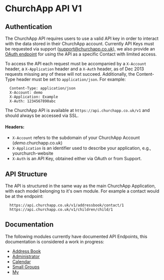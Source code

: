 # ChurchApp API V1

## Authentication

The ChurchApp API requires users to use a valid API key in order to interact with the data stored in their ChurchApp account. Currently API Keys must be requested via support (support@churchapp.co.uk), we also provide an [OAuth endpoint](https://github.com/ChurchApp/churchapp-api/blob/master/oauth.md) for using the API as a specific Contact with limited access.

To access the API each request must be accompanied by a `X-Account` header, a `X-Application` header and a `X-Auth` header, as of Dec 2013 requests missing any of these will not succeed. Additionally, the Content-Type header must be set to `application/json`. For example:

````
  Content-Type: application/json
  X-Account: demo
  X-Application: Example
  X-Auth: 1234567890abc
````

The ChurchApp API is available at `https://api.churchapp.co.uk/v1` and should always be accessed via SSL.

#### Headers: 

* `X-Account` refers to the subdomain of your ChurchApp Account (*demo*.churchapp.co.uk)
* `X-Application` is an identifier used to describe your application, e.g., yourchurch-website
* `X-Auth` is an API Key, obtained either via OAuth or from Support.

## API Structure

The API is structured in the same way as the main ChurchApp Application, with each model belonging to it's own module. For example a contact would be at the endpoint:

````
  https://api.churchapp.co.uk/v1/addressbook/contact/1
  https://api.churchapp.co.uk/v1/children/child/1
````

## Documentation

The following modules currently have documented API Endpoints, this documentation is considered a work in progress:

* [Address Book](https://github.com/ChurchApp/churchapp-api/blob/master/modules/addressbook.md)
* [Administrator](https://github.com/ChurchApp/churchapp-api/blob/master/modules/administrator.md)
* [Calendar](https://github.com/ChurchApp/churchapp-api/blob/master/modules/calendar.md)
* [Small Groups](https://github.com/ChurchApp/churchapp-api/blob/master/modules/smallgroups.md)
* [My](https://github.com/ChurchApp/churchapp-api/blob/master/modules/my.md)
